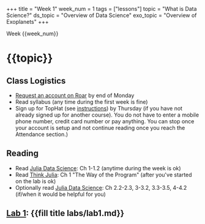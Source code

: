 +++
title = "Week 1"
week_num = 1
tags = ["lessons"]
topic = "What is Data Science?"
ds_topic = "Overview of Data Science"
exo_topic = "Overview of Exoplanets"
+++

Week {{week_num}}
# {{topic}}

## Class Logistics
- [Request an account on Roar](/tips/roar/create_account/) by end of Monday
- Read syllabus (any time during the first week is fine)
- Sign up for TopHat (see [instructions](https://success.tophat.com/s/article/Student-Top-Hat-Overview-and-Getting-Started-Guide#accountcreation)) by Thursday (if you have not already signed up for another course).  You do not have to enter a mobile phone number, credit card number or pay anything.  You can stop once your account is setup and not continue reading once you reach the Attendance section.)

## Reading
- Read [Julia Data Science](https://juliadatascience.io/): Ch 1-1.2 <!-- 2.2-2.3, 3-3.2 -->  (anytime during the week is ok)
- Read [Think Julia](https://benlauwens.github.io/ThinkJulia.jl/latest/book.html#chap01): Ch 1 "The Way of the Program" (after you've started on the lab is ok)
- Optionally read [Julia Data Science](https://juliadatascience.io/): Ch 2.2-2.3, 3-3.2, 3.3-3.5, 4-4.2 (if/when it would be helpful for you)

## [Lab 1](../../labs/lab1/): {{fill title labs/lab1.md}}

<!--
## Notebooks from class
- [Day 1](https://psuastro416.github.io/Spring2025/notebooks/week1day1/)
- [Day 3](https://psuastro416.github.io/Spring2025/notebooks/week1day3/)
-->
